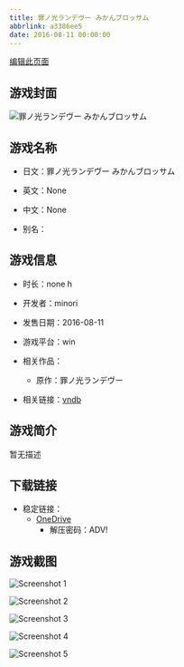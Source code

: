 ```yaml
---
title: 罪ノ光ランデヴー みかんブロッサム
abbrlink: a3386ee5
date: 2016-08-11 00:00:00
---
```

[编辑此页面](https://github.com/ACG-3/ADV3-source/blob/main/source/_posts/games/%E7%BD%AA%E3%83%8E%E5%85%89%E3%83%A9%E3%83%B3%E3%83%87%E3%83%B4%E3%83%BC%20%E3%81%BF%E3%81%8B%E3%82%93%E3%83%96%E3%83%AD%E3%83%83%E3%82%B5%E3%83%A0.md)

## 游戏封面

![罪ノ光ランデヴー みかんブロッサム](https://pan.timero.xyz/onedrive/img_lib_001/%E7%BD%AA%E3%83%8E%E5%85%89%E3%83%A9%E3%83%B3%E3%83%87%E3%83%B4%E3%83%BC%20%E3%81%BF%E3%81%8B%E3%82%93%E3%83%96%E3%83%AD%E3%83%83%E3%82%B5%E3%83%A0_cover.avif)


## 游戏名称

- 日文：罪ノ光ランデヴー みかんブロッサム
- 英文：None
- 中文：None

- 别名：


## 游戏信息

- 时长：none h
- 开发者：minori
- 发售日期：2016-08-11
- 游戏平台：win
- 相关作品：
   - 原作：罪ノ光ランデヴー

- 相关链接：[vndb](https://vndb.org/v37380)


## 游戏简介

暂无描述


## 下载链接

- 稳定链接：
    - [OneDrive](https://pan.timero.xyz/onedrive/adv_lib_001/%E7%BD%AA%E3%83%8E%E5%85%89%E3%83%A9%E3%83%B3%E3%83%87%E3%83%B4%E3%83%BC%20%E3%81%BF%E3%81%8B%E3%82%93%E3%83%96%E3%83%AD%E3%83%83%E3%82%B5%E3%83%A0)
        - 解压密码：ADV!



## 游戏截图


![Screenshot 1](https://pan.timero.xyz/onedrive/img_lib_001/%E7%BD%AA%E3%83%8E%E5%85%89%E3%83%A9%E3%83%B3%E3%83%87%E3%83%B4%E3%83%BC%20%E3%81%BF%E3%81%8B%E3%82%93%E3%83%96%E3%83%AD%E3%83%83%E3%82%B5%E3%83%A0_Screenshot_1.avif)

![Screenshot 2](https://pan.timero.xyz/onedrive/img_lib_001/%E7%BD%AA%E3%83%8E%E5%85%89%E3%83%A9%E3%83%B3%E3%83%87%E3%83%B4%E3%83%BC%20%E3%81%BF%E3%81%8B%E3%82%93%E3%83%96%E3%83%AD%E3%83%83%E3%82%B5%E3%83%A0_Screenshot_2.avif)

![Screenshot 3](https://pan.timero.xyz/onedrive/img_lib_001/%E7%BD%AA%E3%83%8E%E5%85%89%E3%83%A9%E3%83%B3%E3%83%87%E3%83%B4%E3%83%BC%20%E3%81%BF%E3%81%8B%E3%82%93%E3%83%96%E3%83%AD%E3%83%83%E3%82%B5%E3%83%A0_Screenshot_3.avif)

![Screenshot 4](https://pan.timero.xyz/onedrive/img_lib_001/%E7%BD%AA%E3%83%8E%E5%85%89%E3%83%A9%E3%83%B3%E3%83%87%E3%83%B4%E3%83%BC%20%E3%81%BF%E3%81%8B%E3%82%93%E3%83%96%E3%83%AD%E3%83%83%E3%82%B5%E3%83%A0_Screenshot_4.avif)

![Screenshot 5](https://pan.timero.xyz/onedrive/img_lib_001/%E7%BD%AA%E3%83%8E%E5%85%89%E3%83%A9%E3%83%B3%E3%83%87%E3%83%B4%E3%83%BC%20%E3%81%BF%E3%81%8B%E3%82%93%E3%83%96%E3%83%AD%E3%83%83%E3%82%B5%E3%83%A0_Screenshot_5.avif)

